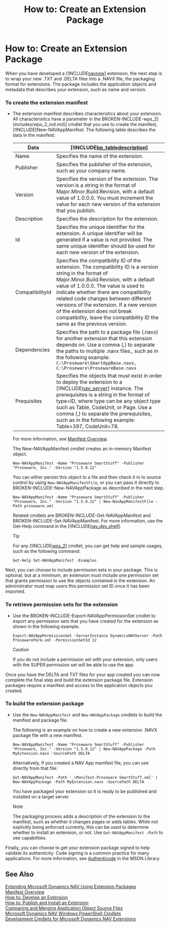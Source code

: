 ﻿---
title: "How to: Create an Extension Package"
ms.custom: na
ms.date: 06/05/2016
ms.reviewer: na
ms.suite: na
ms.tgt_pltfrm: na
ms.topic: article
ms.assetid: c3403c71-52c4-4cd9-a8c4-22499bd78cd1
caps.latest.revision: 6
---
# How to: Create an Extension Package
When you have developed a [!INCLUDE[navnow](includes/navnow_md.md)] extension, the next step is to wrap your new .TXT and .DELTA files into a .NAVX file, the packaging format for extensions. The package includes the application objects and metadata that describes your extension, such as name and version.  
  
### To create the extension manifest  
  
-   The extension manifest describes characteristics about your extension. All characteristics have a parameter in the BROKEN-INCLUDE-wps_2](includes/wps_2_md.md)] cmdlet that you use to create the manifest, [!INCLUDE[New-NAVAppManifest. The following table describes the data in the manifest:  
  
    |Data|[!INCLUDE[bp_tabledescription](includes/bp_tabledescription_md.md)]|  
    |----------|---------------------------------------|  
    |Name|Specifies the name of the extension.|  
    |Publisher|Specifies the publisher of the extension, such as your company name.|  
    |Version|Specifies the version of the extension. The version is a string in the format of Major.Minor.Build.Revision, with a default value of 1.0.0.0. You must increment the value for each new version of the extension that you publish.|  
    |Description|Specifies the description for the extension.|  
    |Id|Specifies the unique identifier for the extension. A unique identifier will be generated if a value is not provided. The same unique identifier should be used for each new version of the extension.|  
    |CompatibilityId|Specifies the compatibility ID of the extension. The compatibility ID is a version string in the format of Major.Minor.Build.Revision, with a default value of 1.0.0.0. The value is used to indicate whether there are compatibility related code changes between different versions of the extension. If a new version of the extension does not break compatibility, leave the compatibility ID the same as the previous version.|  
    |Dependencies|Specifies the path to a package file \(.navx\) for another extension that this extension depends on. Use a comma \(,\) to separate the paths to multiple .navx files., such as in the following example: `C:\Proseware\SmartAppBase.navx, C:\Proseware\ProsewareBase.navx`|  
    |Prequisites|Specifies the objects that must exist in order to deploy the extension to a [!INCLUDE[nav_server](includes/nav_server_md.md)] instance. The prerequisites is a string in the format of type\=ID, where type can be any object type such as Table, CodeUnit, or Page. Use a comma \(,\) to separate the prerequisites, such as in the following example: Table\=397, CodeUnit\=78.|  
  
     For more information, see [Manifest Overview](Manifest-Overview.md).  
  
     The New\-NAVAppManifest cmdlet creates an in\-memory Manifest object.  
  
    ```  
    New-NAVAppManifest -Name "Proseware SmartStuff" -Publisher "Proseware, Inc." -Version "1.5.0.12"  
    ```  
  
     You can either persist this object to a file and then check it in to source control by using `New-NAVAppManifestFile`, or you can pass it directly to BROKEN-INCLUDE-New-NAVAppPackage as described in the next step.  
  
    ```  
    New-NAVAppManifest -Name "Proseware SmartStuff" -Publisher "Proseware, Inc." -Version "1.5.0.12" | New-NavAppManifestFile -Path proseware.xml  
    ```  
  
     Related cmdlets are BROKEN-INCLUDE-Get-NAVAppManifest and BROKEN-INCLUDE-Set-NAVAppManifest. For more information, use the Get\-Help command in the [!INCLUDE[nav_dev_shell](includes/nav_dev_shell_md.md)].  
  
    > [!TIP]  
    >  For any [!INCLUDE[wps_2](includes/wps_2_md.md)] cmdlet, you can get help and sample usages, such as the following command:  
  
     `Get-Help Set-NAVAppManifest -Examples`  
  
 Next, you can choose to include permission sets in your package. This is optional, but at a minimum, an extension must include one permission set that grants permission to use the objects contained in the extension. An administrator must map users this permission set ID once it has been imported.  
  
### To retrieve permission sets for the extension  
  
-   Use the BROKEN-INCLUDE-Export-NAVAppPermissionSet cmdlet to export any permission sets that you have created for the extension as shown in the following example.  
  
    ```  
    Export-NAVAppPermissionSet -ServerInstance DynamicsNAVServer -Path ProsewarePerm.xml -PermissionSetId 12  
    ```  
  
    > [!CAUTION]  
    >  If you do not include a permission set with your extension, only users with the SUPER permission set will be able to use the app.  
  
 Once you have the DELTA and TXT files for your app created you can now complete the final step and build the extension package file. Extension packages require a manifest and access to the application objects you created.  
  
### To build the extension package  
  
-   Use the `New-NAVAppManifest` and `New-NAVAppPackage` cmdlets to build the manifest and package file.  
  
     The following is an example on how to create a new extension .NAVX package file with a new manifest.  
  
    ```  
    New-NAVAppManifest -Name "Proseware SmartStuff" -Publisher "Proseware, Inc." -Version "1.5.0.12" | New-NAVAppPackage -Path MyExtension.navx -SourcePath DELTA  
    ```  
  
     Alternatively, if you created a NAV App manifest file, you can use directly from that file:  
  
    ```  
    Get-NAVAppManifest -Path '.\Manifest-Proseware SmartStuff.xml' | New-NAVAppPackage -Path MyExtension.navx -SourcePath DELTA   
    ```  
  
     You have packaged your extension so it is ready to be published and installed on a target server.  
  
    > [!NOTE]  
    >  The packaging process adds a description of the extension to the manifest, such as whether it changes pages or adds tables. While not explicitly being enforced currently, this can be used to determine whether to install an extension, or not. Use `Get-NAVAppManifest –Path` to see capabilities.  
  
 Finally, you can choose to get your extension package signed to help validate its authenticity. Code signing is a common practice for many applications. For more information, see [Authenticode](https://msdn.microsoft.com/en-us/library/ms537359\(VS.85\).aspx) in the MSDN Library.  
  
## See Also  
 [Extending Microsoft Dynamics NAV Using Extension Packages](Extending-Microsoft-Dynamics-NAV-Using-Extension-Packages.md)   
 [Manifest Overview](Manifest-Overview.md)   
 [How to: Develop an Extension](../Topic/How%20to:%20Develop%20an%20Extension.md)   
 [How to: Publish and Install an Extension](../Topic/How%20to:%20Publish%20and%20Install%20an%20Extension.md)   
 [Comparing and Merging Application Object Source Files](Comparing-and-Merging-Application-Object-Source-Files.md)   
 [Microsoft Dynamics NAV Windows PowerShell Cmdlets](Microsoft-Dynamics-NAV-Windows-PowerShell-Cmdlets.md)   
 [Development Cmdlets for Microsoft Dynamics NAV Extensions](http://go.microsoft.com/fwlink/?LinkID=626875)
